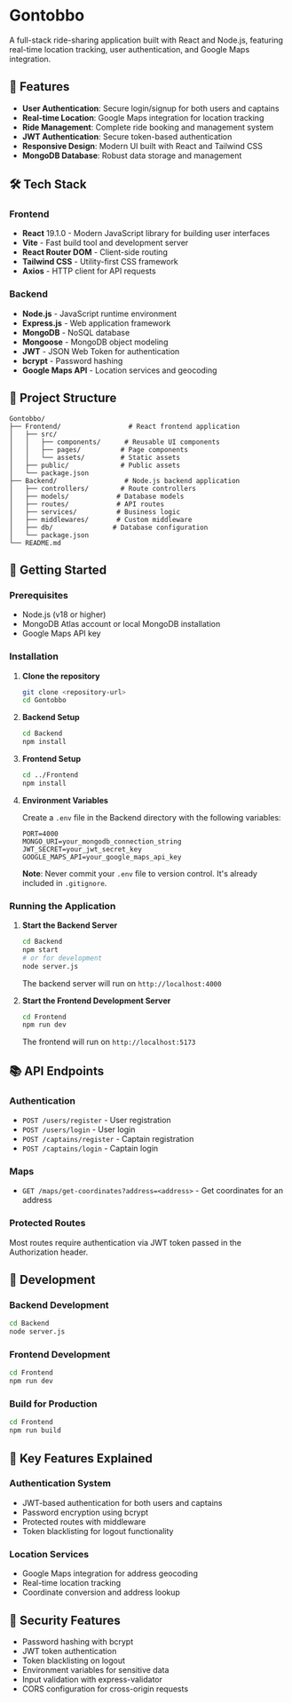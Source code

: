 # Gontobbo

A full-stack ride-sharing application built with React and Node.js, featuring real-time location tracking, user authentication, and Google Maps integration.

## 🚀 Features

- **User Authentication**: Secure login/signup for both users and captains
- **Real-time Location**: Google Maps integration for location tracking
- **Ride Management**: Complete ride booking and management system
- **JWT Authentication**: Secure token-based authentication
- **Responsive Design**: Modern UI built with React and Tailwind CSS
- **MongoDB Database**: Robust data storage and management

## 🛠️ Tech Stack

### Frontend

- **React** 19.1.0 - Modern JavaScript library for building user interfaces
- **Vite** - Fast build tool and development server
- **React Router DOM** - Client-side routing
- **Tailwind CSS** - Utility-first CSS framework
- **Axios** - HTTP client for API requests

### Backend

- **Node.js** - JavaScript runtime environment
- **Express.js** - Web application framework
- **MongoDB** - NoSQL database
- **Mongoose** - MongoDB object modeling
- **JWT** - JSON Web Token for authentication
- **bcrypt** - Password hashing
- **Google Maps API** - Location services and geocoding

## 📁 Project Structure

```
Gontobbo/
├── Frontend/                 # React frontend application
│   ├── src/
│   │   ├── components/      # Reusable UI components
│   │   ├── pages/          # Page components
│   │   └── assets/         # Static assets
│   ├── public/             # Public assets
│   └── package.json
├── Backend/                 # Node.js backend application
│   ├── controllers/        # Route controllers
│   ├── models/            # Database models
│   ├── routes/            # API routes
│   ├── services/          # Business logic
│   ├── middlewares/       # Custom middleware
│   ├── db/               # Database configuration
│   └── package.json
└── README.md
```

## 🚀 Getting Started

### Prerequisites

- Node.js (v18 or higher)
- MongoDB Atlas account or local MongoDB installation
- Google Maps API key

### Installation

1. **Clone the repository**

   ```bash
   git clone <repository-url>
   cd Gontobbo
   ```

2. **Backend Setup**

   ```bash
   cd Backend
   npm install
   ```

3. **Frontend Setup**

   ```bash
   cd ../Frontend
   npm install
   ```

4. **Environment Variables**

   Create a `.env` file in the Backend directory with the following variables:

   ```env
   PORT=4000
   MONGO_URI=your_mongodb_connection_string
   JWT_SECRET=your_jwt_secret_key
   GOOGLE_MAPS_API=your_google_maps_api_key
   ```

   **Note**: Never commit your `.env` file to version control. It's already included in `.gitignore`.

### Running the Application

1. **Start the Backend Server**

   ```bash
   cd Backend
   npm start
   # or for development
   node server.js
   ```

   The backend server will run on `http://localhost:4000`

2. **Start the Frontend Development Server**
   ```bash
   cd Frontend
   npm run dev
   ```
   The frontend will run on `http://localhost:5173`

## 📚 API Endpoints

### Authentication

- `POST /users/register` - User registration
- `POST /users/login` - User login
- `POST /captains/register` - Captain registration
- `POST /captains/login` - Captain login

### Maps

- `GET /maps/get-coordinates?address=<address>` - Get coordinates for an address

### Protected Routes

Most routes require authentication via JWT token passed in the Authorization header.

## 🔧 Development

### Backend Development

```bash
cd Backend
node server.js
```

### Frontend Development

```bash
cd Frontend
npm run dev
```

### Build for Production

```bash
cd Frontend
npm run build
```

## 🌟 Key Features Explained

### Authentication System

- JWT-based authentication for both users and captains
- Password encryption using bcrypt
- Protected routes with middleware
- Token blacklisting for logout functionality

### Location Services

- Google Maps integration for address geocoding
- Real-time location tracking
- Coordinate conversion and address lookup

## 🔐 Security Features

- Password hashing with bcrypt
- JWT token authentication
- Token blacklisting on logout
- Environment variables for sensitive data
- Input validation with express-validator
- CORS configuration for cross-origin requests






